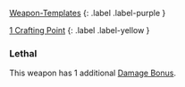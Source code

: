 
[Weapon-Templates](Game/Weapon-Templates)
{: .label .label-purple }

[1 Crafting Point](Game/Designing-Weapons#Crafting%20Points)
{: .label .label-yellow }

### Lethal
This weapon has 1 additional [Damage Bonus](Game/Core/Weapons#Damage%20Bonus).